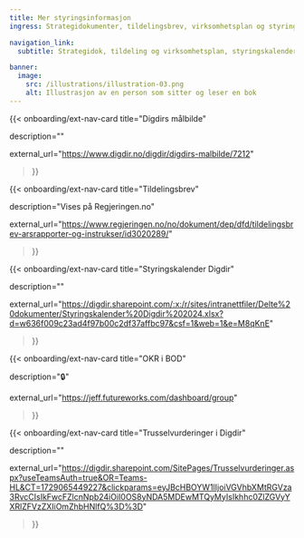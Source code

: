 ```yaml
---
title: Mer styringsinformasjon
ingress: Strategidokumenter, tildelingsbrev, virksomhetsplan og styringskalender.

navigation_link:
  subtitle: Strategidok, tildeling og virksomhetsplan, styringskalender og rapportering.

banner:
  image:
    src: /illustrations/illustration-03.png
    alt: Illustrasjon av en person som sitter og leser en bok
---
```


{{< onboarding/ext-nav-card
title="Digdirs målbilde"

description=""

external_url="https://www.digdir.no/digdir/digdirs-malbilde/7212"

>}}

{{< onboarding/ext-nav-card
title="Tildelingsbrev"

description="Vises på Regjeringen.no"

external_url="https://www.regjeringen.no/no/dokument/dep/dfd/tildelingsbrev-arsrapporter-og-instrukser/id3020289/"

>}}

{{< onboarding/ext-nav-card
title="Styringskalender Digdir"

description=""

external_url="https://digdir.sharepoint.com/:x:/r/sites/intranettfiler/Delte%20dokumenter/Styringskalender%20Digdir%202024.xlsx?d=w636f009c23ad4f97b00c2df37affbc97&csf=1&web=1&e=M8qKnE"

>}}

{{< onboarding/ext-nav-card
title="OKR i BOD"

description="🔒"

external_url="https://jeff.futureworks.com/dashboard/group"

>}}

{{< onboarding/ext-nav-card
title="Trusselvurderinger i Digdir"

description=""

external_url="https://digdir.sharepoint.com/SitePages/Trusselvurderinger.aspx?useTeamsAuth=true&OR=Teams-HL&CT=1729065449227&clickparams=eyJBcHBOYW1lIjoiVGVhbXMtRGVza3RvcCIsIkFwcFZlcnNpb24iOiI0OS8yNDA5MDEwMTQyMyIsIkhhc0ZlZGVyYXRlZFVzZXIiOmZhbHNlfQ%3D%3D"

>}}

